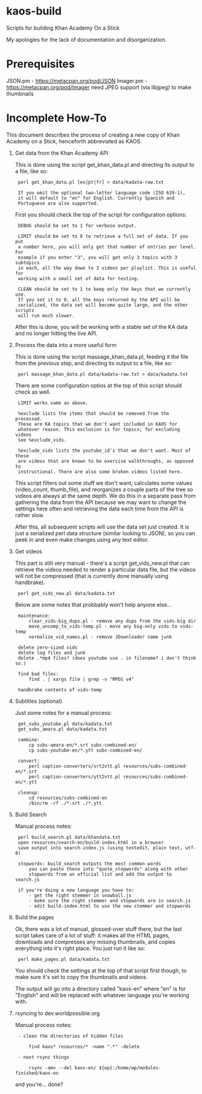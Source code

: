 kaos-build
==========

Scripts for building Khan Academy On a Stick

My apologies for the lack of documentation and disorganization.

Prerequisites
==============

  JSON.pm - https://metacpan.org/pod/JSON
  Imager.pm - https://metacpan.org/pod/Imager
      need JPEG support (via libjpeg) to make thumbnails


Incomplete How-To
=================

This document describes the process of creating a new copy of Khan Academy
on a Stick, henceforth abbreviated as KAOS.

1. Get data from the Khan Academy API

    This is done using the script get_khan_data.pl and directing its output
    to a file, like so:

        perl get_khan_data.pl [es|pt|fr] > data/kadata-raw.txt

        If you omit the optional two-letter language code (ISO 639-1),
        it will default to "en" for English. Currently Spanish and
        Portuguese are also supported.

    First you should check the top of the script for configuration options:

        DEBUG should be set to 1 for verbose output.

        LIMIT should be set to 0 to retrieve a full set of data. If you put
        a number here, you will only get that number of entries per level. For
        example if you enter "3", you will get only 3 topics with 3 subtopics
        in each, all the way down to 3 videos per playlist. This is useful for
        working with a small set of data for testing.

        CLEAN should be set to 1 to keep only the keys that we currently use.
        If you set it to 0, all the keys returned by the API will be
        serialized, the data set will become quite large, and the other scripts
        will run much slower.

    After this is done, you will be working with a stable set of the KA data
    and no longer hitting the live API.

2. Process the data into a more useful form

    This is done using the script massage_khan_data.pl, feeding it the file
    from the previous step, and directing its output to a file, like so:

        perl massage_khan_data.pl data/kadata-raw.txt > data/kadata.txt

    There are some configuration optios at the top of this script should check
    as well.

        LIMIT works same as above.

        %exclude lists the items that should be removed from the processed.
        These are KA topics that we don't want included in KAOS for
        whatever reason. This exclusion is for topics; for excluding videos
        see %exclude_vids.

        %exclude_vids lists the youtube_id's that we don't want. Most of these
        are videos that are known to be exercise walkthroughs, as opposed to
        instructional. There are also some broken videos listed here.

    This script filters out some stuff we don't want, calculates some values
    (video_count, thumb_file), and reorganizes a couple parts of the tree so
    videos are always at the same depth. We do this in a separate pass from
    gathering the data from the API because we may want to change the settings
    here often and retrieving the data each time from the API is rather slow.

    After this, all subsequent scripts will use the data set just created.
    It is just a serialized perl data structure (similar looking to JSON),
    so you can peek in and even make changes using any text editor.

3. Get videos

    This part is still very manual - there's a script get_vids_new.pl
    that can retrieve the videos needed to render a particular data
    file, but the videos will not be compressed (that is currently done
    manually using handbrake).

        perl get_vids_new.pl data/kadata.txt

    Below are some notes that probbably won't help anyone else...

        maintenance:
            clear_vids-big_dups.pl - remove any dups from the vids-big dir
            move_uncomp_to_vids-temp.pl - move any big-only vids to vids-temp
            normalize_vid_names.pl - remove JDownloader name junk

        delete zero-sized vids
        delete log files and junk
        delete .*mp4 files? (does youtube use . in filename? i don't think so.)

        find bad files:
            find . | xargs file | grep -v "MPEG v4"

        handbrake contents of vids-temp

4. Subtitles (optional)

    Just some notes for a manual process:

        get_subs_youtube.pl data/kadata.txt
        get_subs_amara.pl data/kadata.txt

        combine:
            cp subs-amara-en/*.srt subs-combined-en/
            cp subs-youtube-en/*.ytt subs-combined-en/

        convert:
            perl caption-converters/srt2vtt.pl resources/subs-combined-en/*.srt
            perl caption-converters/ytt2vtt.pl resources/subs-combined-en/*.ytt

        cleanup:
            cd resources/subs-combined-en
            /bin/rm -rf ./*.srt ./*.ytt

5. Build Search

    Manual process notes:

        perl build_search.pl data/khandata.txt
        open resources/search-en/build-index.html in a browser
        save output into search-index.js (using textedit, plain text, utf-8)

        stopwords: build_search outputs the most common words
            you can paste these into "quote_stopwords" along with other
            stopwords from an official list and add the output to search.js

        if you're doing a new language you have to:
            - get the right stemmer in snowball.js
            - make sure the right stemmer and stopwords are in search.js
            - edit build-index.html to use the new stemmer and stopwords

6. Build the pages 

    Ok, there was a lot of manual, glossed-over stuff there, but the last script
    takes care of a lot of stuff: it makes all the HTML pages, downloads and
    compresses any missing thumbnails, and copies everything into it's right
    place.  You just run it like so:

        perl make_pages.pl data/kadata.txt

    You should check the settings at the top of that script first though, to
    make sure it's set to copy the thumbnails and videos.

    The output will go into a directory called "kaos-en" where "en" is for
    "English" and will be replaced with whatever language you're working with.

7. rsyncing to dev.worldpossible.org

    Manual process notes:

        - clean the directories of hidden files

            find kaos* resources/* -name ".*" -delete

        - next rsync things

            rsync -amv --del kaos-en/ ${wp}:/home/wp/modules-finished/kaos-en

    and you're... done?


